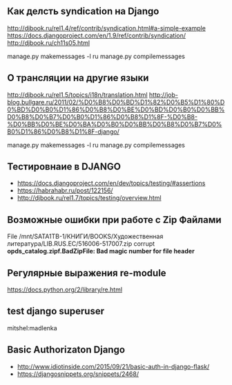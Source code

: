 ## Как делсть syndication на Django
http://djbook.ru/rel1.4/ref/contrib/syndication.html#a-simple-example
https://docs.djangoproject.com/en/1.9/ref/contrib/syndication/
http://djbook.ru/ch11s05.html

manage.py makemessages -l ru
manage.py compilemessages

## О трансляции на другие языки
http://djbook.ru/rel1.5/topics/i18n/translation.html
http://job-blog.bullgare.ru/2011/02/%D0%B8%D0%BD%D1%82%D0%B5%D1%80%D0%BD%D0%B0%D1%86%D0%B8%D0%BE%D0%BD%D0%B0%D0%BB%D0%B8%D0%B7%D0%B0%D1%86%D0%B8%D1%8F-%D0%B8-%D0%BB%D0%BE%D0%BA%D0%B0%D0%BB%D0%B8%D0%B7%D0%B0%D1%86%D0%B8%D1%8F-django/

manage.py makemessages -l ru
manage.py compilemessages


## Тестировнаие в DJANGO
 - https://docs.djangoproject.com/en/dev/topics/testing/#assertions
 - https://habrahabr.ru/post/122156/
 - http://djbook.ru/rel1.7/topics/testing/overview.html

## Возможные ошибки при работе с Zip Файлами
File /mnt/SATA1TB-1/КНИГИ/BOOKS/Художественная литература/LIB.RUS.EC/516006-517007.zip corrupt
**opds_catalog.zipf.BadZipFile: Bad magic number for file header**


## Регулярные выражения re-module
https://docs.python.org/2/library/re.html

## test django superuser
mitshel:madlenka

## Basic Authorizaton Django
- http://www.idiotinside.com/2015/09/21/basic-auth-in-django-flask/
- https://djangosnippets.org/snippets/2468/
